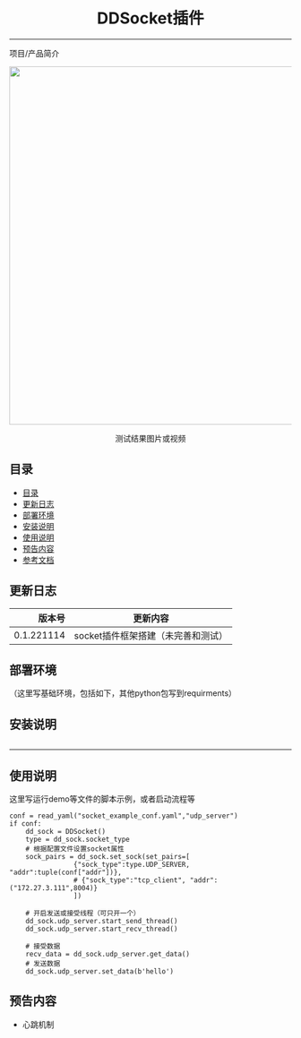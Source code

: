 <h1 align='center'> DDSocket插件 </h1>

---

项目/产品简介

<p align="center"> 
<img src="", width="640">
</p>
<p align="center">测试结果图片或视频<p align="center">


## 目录
- [目录](#目录)
- [更新日志](#更新日志)
- [部署环境](#部署环境)
- [安装说明](#安装说明)
- [使用说明](#使用说明)
- [预告内容](#预告内容)
- [参考文档](#参考文档)



## 更新日志

|        版本号 | 更新内容 |
|-----------:|--|
| 0.1.221114 | socket插件框架搭建（未完善和测试） |


## 部署环境
（这里写基础环境，包括如下，其他python包写到requirments）


## 安装说明

```shell

```
---

## 使用说明

这里写运行demo等文件的脚本示例，或者启动流程等

```
conf = read_yaml("socket_example_conf.yaml","udp_server")
if conf:
    dd_sock = DDSocket()
    type = dd_sock.socket_type
    # 根据配置文件设置socket属性
    sock_pairs = dd_sock.set_sock(set_pairs=[
                {"sock_type":type.UDP_SERVER, "addr":tuple(conf["addr"])},
                # {"sock_type":"tcp_client", "addr":("172.27.3.111",8004)}
                ])
                
    # 开启发送或接受线程（可只开一个）
    dd_sock.udp_server.start_send_thread()
    dd_sock.udp_server.start_recv_thread()
    
    # 接受数据
    recv_data = dd_sock.udp_server.get_data()
    # 发送数据
    dd_sock.udp_server.set_data(b'hello')
```


## 预告内容

- 心跳机制
  
